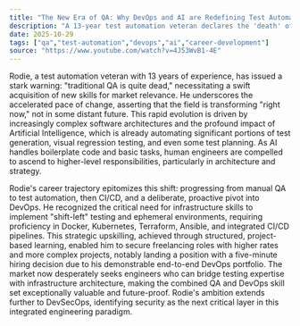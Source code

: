 ```yaml
---
title: "The New Era of QA: Why DevOps and AI are Redefining Test Automation Careers"
description: "A 13-year test automation veteran declares the 'death' of traditional QA, emphasizing the immediate need for DevOps skills to stay relevant. This article explores how AI and advanced infrastructure are reshaping testing roles and what engineers must learn to thrive."
date: 2025-10-29
tags: ["qa","test-automation","devops","ai","career-development"]
source: "https://www.youtube.com/watch?v=4J53WvB1-4E"
---
```

Rodie, a test automation veteran with 13 years of experience, has issued a stark warning: "traditional QA is quite dead," necessitating a swift acquisition of new skills for market relevance. He underscores the accelerated pace of change, asserting that the field is transforming "right now," not in some distant future. This rapid evolution is driven by increasingly complex software architectures and the profound impact of Artificial Intelligence, which is already automating significant portions of test generation, visual regression testing, and even some test planning. As AI handles boilerplate code and basic tasks, human engineers are compelled to ascend to higher-level responsibilities, particularly in architecture and strategy.

Rodie's career trajectory epitomizes this shift: progressing from manual QA to test automation, then CI/CD, and a deliberate, proactive pivot into DevOps. He recognized the critical need for infrastructure skills to implement "shift-left" testing and ephemeral environments, requiring proficiency in Docker, Kubernetes, Terraform, Ansible, and integrated CI/CD pipelines. This strategic upskilling, achieved through structured, project-based learning, enabled him to secure freelancing roles with higher rates and more complex projects, notably landing a position with a five-minute hiring decision due to his demonstrable end-to-end DevOps portfolio. The market now desperately seeks engineers who can bridge testing expertise with infrastructure architecture, making the combined QA and DevOps skill set exceptionally valuable and future-proof. Rodie's ambition extends further to DevSecOps, identifying security as the next critical layer in this integrated engineering paradigm.